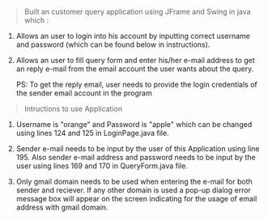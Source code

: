 > Built an customer query application using JFrame and Swing in java which :

1. Allows an user to login into his account by inputting correct
username and password (which can be found below in instructions).

2. Allows an user to fill query form and enter his/her e-mail address to get an reply e-mail from the email account the user wants about the query. 

   PS: To get the reply email, user needs to provide the
   login credentials of the sender email account in the program

> Intructions to use Application

1. Username is "orange" and Password is "apple" which can be changed using lines 124 and 125 in LoginPage.java file.

2. Sender e-mail needs to be input by the user of this Application using line 195.
   Also sender e-mail address and password needs to be input by the user using lines 169 and 170 in QueryForm.java file.

3. Only gmail domain needs to be used when entering the e-mail for both sender and reciever. If any other domain is used a pop-up dialog error message box        will appear on the screen indicating for the usage of email address with gmail domain. 
